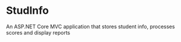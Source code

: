 # StudInfo
An ASP.NET Core MVC application that stores student info, processes scores and display reports
